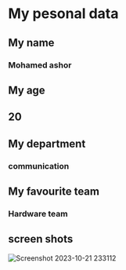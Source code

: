 # My pesonal data

## My name
### Mohamed ashor

## My age
## 20

## My department
### communication

## My favourite team
### Hardware team 

## screen shots
![Screenshot 2023-10-21 233112](https://github.com/Mohamedashour911/Mohamed_Mind_Cloud/assets/148632694/1f6d219f-f234-40e4-8d1b-a5bbaaa23924)
